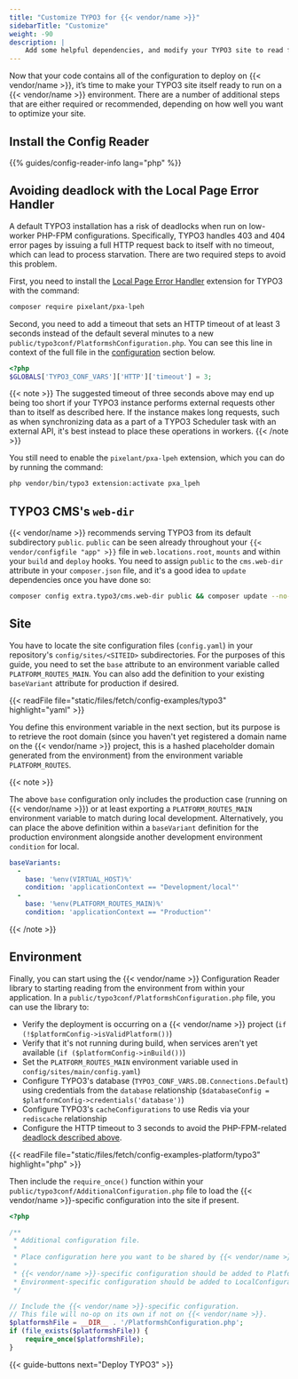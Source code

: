 ```yaml
---
title: "Customize TYPO3 for {{< vendor/name >}}"
sidebarTitle: "Customize"
weight: -90
description: |
    Add some helpful dependencies, and modify your TYPO3 site to read from a {{< vendor/name >}} environment.
---
```


Now that your code contains all of the configuration to deploy on {{< vendor/name >}},
it’s time to make your TYPO3 site itself ready to run on a {{< vendor/name >}} environment.
There are a number of additional steps that are either required or recommended,
depending on how well you want to optimize your site.

## Install the Config Reader

{{% guides/config-reader-info lang="php" %}}

## Avoiding deadlock with the Local Page Error Handler

A default TYPO3 installation has a risk of deadlocks when run on low-worker PHP-FPM configurations.
Specifically, TYPO3 handles 403 and 404 error pages by issuing a full HTTP request back to itself with no timeout,
which can lead to process starvation.
There are two required steps to avoid this problem.

First, you need to install the [Local Page Error Handler](https://extensions.typo3.org/extension/pxa_lpeh/) extension for TYPO3 with the command:

```bash
composer require pixelant/pxa-lpeh
```

Second, you need to add a timeout that sets an HTTP timeout of at least 3 seconds instead of the default several minutes to a new `public/typo3conf/PlatformshConfiguration.php`.
You can see this line in context of the full file in the [configuration](#environment) section below.

```php
<?php
$GLOBALS['TYPO3_CONF_VARS']['HTTP']['timeout'] = 3;
```

{{< note >}}
The suggested timeout of three seconds above may end up being too short
if your TYPO3 instance performs external requests other than to itself as described here.
If the instance makes long requests,
such as when synchronizing data as a part of a TYPO3 Scheduler task with an external API,
it's best instead to place these operations in workers.
{{< /note >}}

You still need to enable the `pixelant/pxa-lpeh` extension,
which you can do by running the command:

```bash
php vendor/bin/typo3 extension:activate pxa_lpeh
```

## TYPO3 CMS's `web-dir`

{{< vendor/name >}} recommends serving TYPO3 from its default subdirectory `public`.
`public` can be seen already throughout your `{{< vendor/configfile "app" >}}` file in `web.locations.root`, `mounts`
and within your `build` and `deploy` hooks.
You need to assign `public` to the `cms.web-dir` attribute in your `composer.json` file,
and it's a good idea to `update` dependencies once you have done so:

```bash
composer config extra.typo3/cms.web-dir public && composer update --no-scripts
```

## Site

You have to locate the site configuration files (`config.yaml`) in your repository's `config/sites/<SITEID>` subdirectories.
For the purposes of this guide, you need to set the `base` attribute to an environment variable called `PLATFORM_ROUTES_MAIN`.
You can also add the definition to your existing `baseVariant` attribute for production if desired.

{{< readFile file="static/files/fetch/config-examples/typo3" highlight="yaml" >}}

You define this environment variable in the next section,
but its purpose is to retrieve the root domain
(since you haven't yet registered a domain name on the {{< vendor/name >}} project,
this is a hashed placeholder domain generated from the environment)
from the environment variable `PLATFORM_ROUTES`.

{{< note >}}

The above `base` configuration only includes the production case (running on {{< vendor/name >}})
or at least exporting a `PLATFORM_ROUTES_MAIN` environment variable to match during local development.
Alternatively, you can place the above definition within a `baseVariant` definition for the production environment
alongside another development environment `condition` for local.

```yaml
baseVariants:
  -
    base: '%env(VIRTUAL_HOST)%'
    condition: 'applicationContext == "Development/local"'
  -
    base: '%env(PLATFORM_ROUTES_MAIN)%'
    condition: 'applicationContext == "Production"'
```

{{< /note >}}

## Environment

Finally, you can start using the {{< vendor/name >}} Configuration Reader library
to starting reading from the environment from within your application.
In a `public/typo3conf/PlatformshConfiguration.php` file, you can use the library to:

- Verify the deployment is occurring on a {{< vendor/name >}} project (`if (!$platformConfig->isValidPlatform())`)
- Verify that it's not running during build,
  when services aren't yet available (`if ($platformConfig->inBuild())`)
- Set the `PLATFORM_ROUTES_MAIN` environment variable used in `config/sites/main/config.yaml`)
- Configure TYPO3's database (`TYPO3_CONF_VARS.DB.Connections.Default`) using credentials from the `database` relationship
  (`$databaseConfig = $platformConfig->credentials('database')`)
- Configure TYPO3's `cacheConfigurations` to use Redis via your `rediscache` relationship
- Configure the HTTP timeout to 3 seconds
  to avoid the PHP-FPM-related [deadlock described above](#avoiding-deadlock-with-the-local-page-error-handler).

{{< readFile file="static/files/fetch/config-examples-platform/typo3" highlight="php" >}}

Then include the `require_once()` function within your `public/typo3conf/AdditionalConfiguration.php` file to load the {{< vendor/name >}}-specific configuration into the site if present.

```php
<?php

/**
 * Additional configuration file.
 *
 * Place configuration here you want to be shared by {{< vendor/name >}} environments and local development.
 *
 * {{< vendor/name >}}-specific configuration should be added to PlatformshConfiguration.php.
 * Environment-specific configuration should be added to LocalConfiguration.php as normal.
 */

// Include the {{< vendor/name >}}-specific configuration.
// This file will no-op on its own if not on {{< vendor/name >}}.
$platformshFile = __DIR__ . '/PlatformshConfiguration.php';
if (file_exists($platformshFile)) {
    require_once($platformshFile);
}
```

{{< guide-buttons next="Deploy TYPO3" >}}

